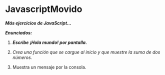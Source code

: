 # JavascriptMovido
**_Más ejercicios de JavaScript..._**

**_Enunciados:_**

1. **_Escribe ¡Hola mundo! por pantalla._**

2. _Crea una función que se cargue al inicio 
y que muestre la suma de dos números._

3. Muestra un mensaje por la consola.
